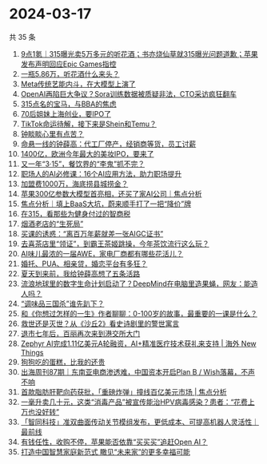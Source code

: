 # 2024-03-17

共 35 条

<!-- BEGIN 36KR -->
<!-- 最后更新时间 2024-03-17 05:00:59 +0800 -->
1. [9点1氪｜315曝光卖5万多元的听花酒；书亦烧仙草就315曝光问题道歉；苹果发布声明回应Epic Games指控](https://36kr.com/p/2691003973086594)
1. [一瓶5.86万，听花酒什么来头？](https://36kr.com/p/2691802744286592)
1. [Meta传统艺能内斗，在大模型上演了](https://36kr.com/p/2421529992933636)
1. [OpenAI再陷巨大争议？Sora训练数据被质疑非法，CTO采访疯狂翻车](https://36kr.com/p/2691805591514753)
1. [315点名的宝马，与BBA的焦虑](https://36kr.com/p/2691014566744704)
1. [70后姐妹上海创业，要IPO了](https://36kr.com/p/2691772322836100)
1. [TikTok命运待解，接下来是Shein和Temu？](https://36kr.com/p/2690847284129159)
1. [钟睒睒心里有点苦？](https://36kr.com/p/2686264873882246)
1. [命悬一线的钟薛高：代工厂停产，经销商等货，员工讨薪](https://36kr.com/p/2690857294900612)
1. [1400亿，欧洲今年最大的美妆IPO，要来了](https://36kr.com/p/2691686272609669)
1. [又一年“3·15”，餐饮界的“李鬼”抓不完？](https://36kr.com/p/2691602962223751)
1. [职场人的AI必修课：16个AI应用方法，助力职场提升](https://36kr.com/p/2615265935005833)
1. [加盟费1000万，海底捞县城捞金？](https://36kr.com/p/2685055009079426)
1. [苹果300亿参数大模型首亮相，还买了家AI公司｜焦点分析](https://36kr.com/p/2691937970793865)
1. [焦点分析｜填上BaaS大坑，蔚来顺手打了一把“降价”牌](https://36kr.com/p/2690453375446406)
1. [在315，看那些为健身付过的智商税](https://36kr.com/p/2690947180293504)
1. [烟酒老店的“生死局”](https://36kr.com/p/2690819977211267)
1. [买课的诱惑：“离百万年薪就差一张AIGC证书”](https://36kr.com/p/2691495656886918)
1. [去喜茶店里“领证”，到霸王茶姬跳操，今年茶饮流行这么玩？](https://36kr.com/p/2691573959962245)
1. [AI味儿最浓的一届AWE，家电厂商都有哪些花活儿？](https://36kr.com/p/2691539129577090)
1. [婚托、PUA、相亲贷，婚恋平台有多狂？](https://36kr.com/p/2691543890570633)
1. [夏天到来前，我给钟薛高想了五条活路](https://36kr.com/p/2691467355696770)
1. [流浪地球里的数字生命计划启动了？DeepMind在电脑里造果蝇，网友：能造人吗？](https://36kr.com/p/2691827740667523)
1. [“调味品三国杀”谁先趴下？](https://36kr.com/p/2687689221197705)
1. [和《你想过怎样的一生》作者聊聊：0-100岁的故事，最重要的一课是什么？](https://36kr.com/p/2686323594006402)
1. [救世还是灭世？从《沙丘2》看史诗剧里的警世寓言](https://36kr.com/p/2690980642090633)
1. [退市七年后，百丽再次来到港交所大门](https://36kr.com/p/2690833551217286)
1. [Zephyr AI完成1.11亿美元A轮融资，AI+精准医疗技术获礼来支持 | 海外 New Things](https://36kr.com/p/2689414294351236)
1. [狗狗吃的蛋糕，比我的还贵](https://36kr.com/p/2691553508142472)
1. [出海周刊87期｜东南亚电商渗透难，中国资本开启Plan B / Wish落幕，不声不响](https://36kr.com/p/2691070767771271)
1. [首款脂肪肝靶向药获批，「重磅炸弹」撞线百亿美元市场 | 焦点分析](https://36kr.com/p/2692140818427270)
1. [一毫升卖几十元，这类“消毒产品”被宣传能治HPV病毒感染？患者：“花费上万也没好转”](https://36kr.com/p/2691530929237633)
1. [「智同科技」准双曲面传动关节模组发布，更低成本、可提高机器人灵活性｜最前线](https://36kr.com/p/2692273791446661)
1. [有钱任性，收购不停，苹果能否依靠“买买买”追赶Open AI？](https://36kr.com/p/2690675903418241)
1. [打造中国智慧家庭新范式 瞰见“未来家”的更多幸福可能](https://36kr.com/p/2691435059932804)
<!-- END 36KR -->